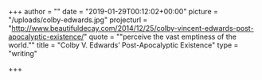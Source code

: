 +++
author = ""
date = "2019-01-29T00:12:02+00:00"
picture = "/uploads/colby-edwards.jpg"
projecturl = "http://www.beautifuldecay.com/2014/12/25/colby-vincent-edwards-post-apocalyptic-existence/"
quote = "\"perceive the vast emptiness of the world.\""
title = "Colby V. Edwards’ Post-Apocalyptic Existence"
type = "writing"

+++
